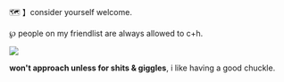 🗺️ 】consider yourself welcome. 

℘ people on my friendlist are always allowed to c+h. 

![](https://files.catbox.moe/hf1gsn.webp)

__won't approach unless for shits & giggles__, i like having a good chuckle.
